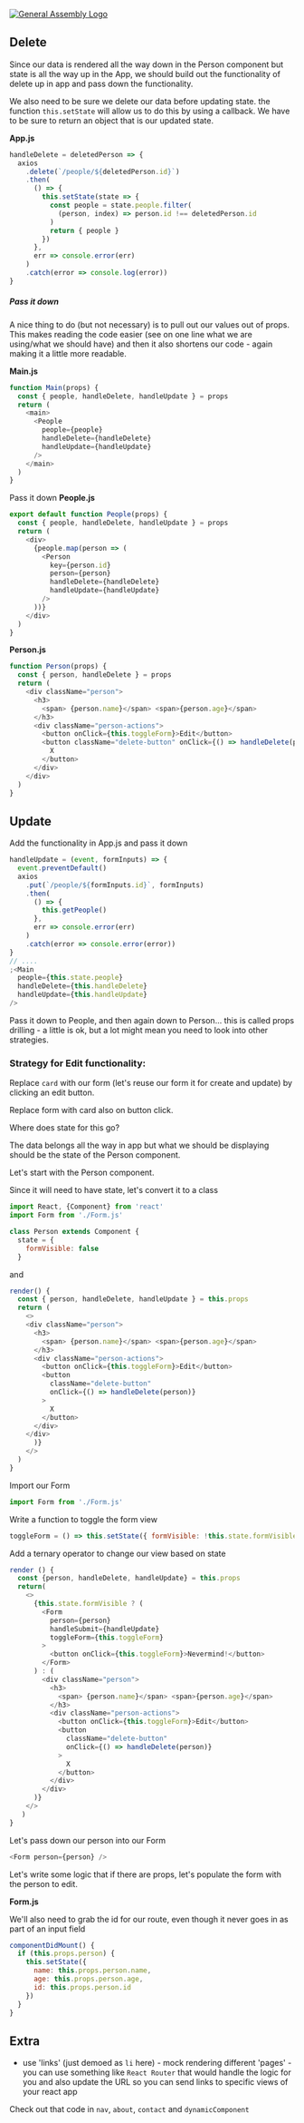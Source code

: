 [![General Assembly Logo](/ga_cog.png)](https://generalassemb.ly)

## Delete

Since our data is rendered all the way down in the Person component but state is all the way up in the App, we should build out the functionality of delete up in app and pass down the functionality.

We also need to be sure we delete our data before updating state. the function `this.setState` will allow us to do this by using a callback. We have to be sure to return an object that is our updated state.

**App.js**

```js
handleDelete = deletedPerson => {
  axios
    .delete(`/people/${deletedPerson.id}`)
    .then(
      () => {
        this.setState(state => {
          const people = state.people.filter(
            (person, index) => person.id !== deletedPerson.id
          )
          return { people }
        })
      },
      err => console.error(err)
    )
    .catch(error => console.log(error))
}
```

##### Pass it down

A nice thing to do (but not necessary) is to pull out our values out of props. This makes reading the code easier (see on one line what we are using/what we should have) and then it also shortens our code - again making it a little more readable.

**Main.js**

```js
function Main(props) {
  const { people, handleDelete, handleUpdate } = props
  return (
    <main>
      <People
        people={people}
        handleDelete={handleDelete}
        handleUpdate={handleUpdate}
      />
    </main>
  )
}
```

Pass it down
**People.js**

```js
export default function People(props) {
  const { people, handleDelete, handleUpdate } = props
  return (
    <div>
      {people.map(person => (
        <Person
          key={person.id}
          person={person}
          handleDelete={handleDelete}
          handleUpdate={handleUpdate}
        />
      ))}
    </div>
  )
}
```

**Person.js**

```js
function Person(props) {
  const { person, handleDelete } = props
  return (
    <div className="person">
      <h3>
        <span> {person.name}</span> <span>{person.age}</span>
      </h3>
      <div className="person-actions">
        <button onClick={this.toggleForm}>Edit</button>
        <button className="delete-button" onClick={() => handleDelete(person)}>
          X
        </button>
      </div>
    </div>
  )
}
```

## Update

Add the functionality in App.js and pass it down

```js
handleUpdate = (event, formInputs) => {
  event.preventDefault()
  axios
    .put(`/people/${formInputs.id}`, formInputs)
    .then(
      () => {
        this.getPeople()
      },
      err => console.error(err)
    )
    .catch(error => console.error(error))
}
// ....
;<Main
  people={this.state.people}
  handleDelete={this.handleDelete}
  handleUpdate={this.handleUpdate}
/>
```

Pass it down to People, and then again down to Person... this is called props drilling - a little is ok, but a lot might mean you need to look into other strategies.

### Strategy for Edit functionality:

Replace `card` with our form (let's reuse our form it for create and update) by clicking an edit button.

Replace form with card also on button click.

Where does state for this go?

The data belongs all the way in app but what we should be displaying should be the state of the Person component.

Let's start with the Person component.

Since it will need to have state, let's convert it to a class

```js
import React, {Component} from 'react'
import Form from './Form.js'

class Person extends Component {
  state = {
    formVisible: false
  }

```

and

```js
render() {
  const { person, handleDelete, handleUpdate } = this.props
  return (
    <>
    <div className="person">
      <h3>
        <span> {person.name}</span> <span>{person.age}</span>
      </h3>
      <div className="person-actions">
        <button onClick={this.toggleForm}>Edit</button>
        <button
          className="delete-button"
          onClick={() => handleDelete(person)}
        >
          X
        </button>
      </div>
    </div>
      )}
    </>
  )
}
```

Import our Form

```js
import Form from './Form.js'
```

Write a function to toggle the form view

```js
toggleForm = () => this.setState({ formVisible: !this.state.formVisible })
```

Add a ternary operator to change our view based on state

```js
render () {
  const {person, handleDelete, handleUpdate} = this.props
  return(
    <>
      {this.state.formVisible ? (
        <Form
          person={person}
          handleSubmit={handleUpdate}
          toggleForm={this.toggleForm}
        >
          <button onClick={this.toggleForm}>Nevermind!</button>
        </Form>
      ) : (
        <div className="person">
          <h3>
            <span> {person.name}</span> <span>{person.age}</span>
          </h3>
          <div className="person-actions">
            <button onClick={this.toggleForm}>Edit</button>
            <button
              className="delete-button"
              onClick={() => handleDelete(person)}
            >
              X
            </button>
          </div>
        </div>
      )}
    </>
   )
}
```

Let's pass down our person into our Form

```js
<Form person={person} />
```

Let's write some logic that if there are props, let's populate the form with the person to edit.

**Form.js**

We'll also need to grab the id for our route, even though it never goes in as part of an input field

```js
componentDidMount() {
  if (this.props.person) {
    this.setState({
      name: this.props.person.name,
      age: this.props.person.age,
      id: this.props.person.id
    })
  }
}
```

## Extra

- use 'links' (just demoed as `li` here) - mock rendering different 'pages' - you can use something like `React Router` that would handle the logic for you and also update the URL so you can send links to specific views of your react app

Check out that code in `nav`, `about`, `contact` and `dynamicComponent`
